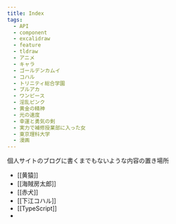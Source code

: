 ```yaml
---
title: Index
tags:
  - API
  - component
  - excalidraw
  - feature
  - tldraw
  - アニメ
  - キャラ
  - ゴールデンカムイ
  - コハル
  - トリニティ総合学園
  - ブルアカ
  - ワンピース
  - 淫乱ピンク
  - 黄金の精神
  - 光の速度
  - 幸運と勇気の剣
  - 実力で補修授業部に入った女
  - 東京理科大学
  - 漫画
---
```

個人サイトのブログに書くまでもないような内容の置き場所
- [[黄猿]]
- [[海賊房太郎]] 
- [[赤犬]]
- [[下江コハル]] 
- [[TypeScript]] 
- 
